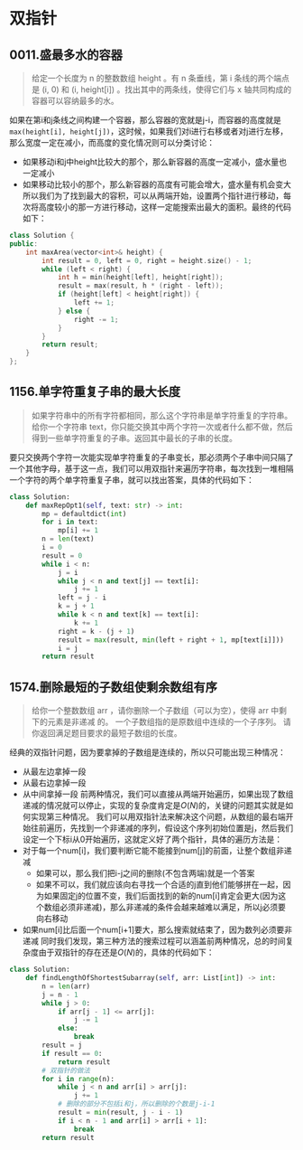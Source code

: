 # 双指针


## 0011.盛最多水的容器
> 给定一个长度为 n 的整数数组 height 。有 n 条垂线，第 i 条线的两个端点是 (i, 0) 和 (i, height[i]) 。找出其中的两条线，使得它们与 x 轴共同构成的容器可以容纳最多的水。

如果在第i和j条线之间构建一个容器，那么容器的宽就是j-i，而容器的高度就是`max(height[i], height[j])`，这时候，如果我们对i进行右移或者对j进行左移，那么宽度一定在减小，而高度的变化情况则可以分类讨论：
- 如果移动i和j中height比较大的那个，那么新容器的高度一定减小，盛水量也一定减小
- 如果移动比较小的那个，那么新容器的高度有可能会增大，盛水量有机会变大
所以我们为了找到最大的容积，可以从两端开始，设置两个指针进行移动，每次将高度较小的那一方进行移动，这样一定能搜索出最大的面积。最终的代码如下：

```cpp
class Solution {
public:
    int maxArea(vector<int>& height) {
        int result = 0, left = 0, right = height.size() - 1;
        while (left < right) {
            int h = min(height[left], height[right]);
            result = max(result, h * (right - left));
            if (height[left] < height[right]) {
                left += 1;
            } else {
                right -= 1;
            }
        }
        return result;
    }
};
```

## 1156.单字符重复子串的最大长度
> 如果字符串中的所有字符都相同，那么这个字符串是单字符重复的字符串。给你一个字符串 text，你只能交换其中两个字符一次或者什么都不做，然后得到一些单字符重复的子串。返回其中最长的子串的长度。

要只交换两个字符一次能实现单字符重复的子串变长，那必须两个子串中间只隔了一个其他字母，基于这一点，我们可以用双指针来遍历字符串，每次找到一堆相隔一个字符的两个单字符重复子串，就可以找出答案，具体的代码如下：

```python
class Solution:
    def maxRepOpt1(self, text: str) -> int:
        mp = defaultdict(int)
        for i in text:
            mp[i] += 1
        n = len(text)
        i = 0
        result = 0
        while i < n:
            j = i
            while j < n and text[j] == text[i]:
                j += 1
            left = j - i
            k = j + 1
            while k < n and text[k] == text[i]:
                k += 1
            right = k - (j + 1)
            result = max(result, min(left + right + 1, mp[text[i]]))
            i = j
        return result
```

## 1574.删除最短的子数组使剩余数组有序
> 给你一个整数数组 arr ，请你删除一个子数组（可以为空），使得 arr 中剩下的元素是非递减 的。
> 一个子数组指的是原数组中连续的一个子序列。
> 请你返回满足题目要求的最短子数组的长度。

经典的双指针问题，因为要拿掉的子数组是连续的，所以只可能出现三种情况：
- 从最左边拿掉一段
- 从最右边拿掉一段
- 从中间拿掉一段
前两种情况，我们可以直接从两端开始遍历，如果出现了数组递减的情况就可以停止，实现的复杂度肯定是$O(N)$的，关键的问题其实就是如何实现第三种情况。
我们可以用双指针法来解决这个问题，从数组的最右端开始往前遍历，先找到一个非递减的序列，假设这个序列初始位置是j，然后我们设定一个下标i从0开始遍历，这就定义好了两个指针，具体的遍历方法是：
- 对于每一个num[i]，我们要判断它能不能接到num[j]的前面，让整个数组非递减
	- 如果可以，那么我们把i-j之间的删除(不包含两端)就是一个答案
	- 如果不可以，我们就应该向右寻找一个合适的j直到他们能够拼在一起，因为如果固定j的位置不变，我们后面找到的新的num[i]肯定会更大(因为这个数组必须非递减)，那么非递减的条件会越来越难以满足，所以j必须要向右移动
- 如果num[i]比后面一个num[i+1]要大，那么搜索就结束了，因为数列必须要非递减
同时我们发现，第三种方法的搜索过程可以涵盖前两种情况，总的时间复杂度由于双指针的存在还是$O(N)$的，具体的代码如下：
```python
class Solution:
    def findLengthOfShortestSubarray(self, arr: List[int]) -> int:
        n = len(arr)
        j = n - 1
        while j > 0:
            if arr[j - 1] <= arr[j]:
                j -= 1
            else:
                break
        result = j
        if result == 0:
            return result
        # 双指针的做法
        for i in range(n):
            while j < n and arr[i] > arr[j]:
                j += 1
            # 删除的部分不包括i和j，所以删除的个数是j-i-1
            result = min(result, j - i - 1)
            if i < n - 1 and arr[i] > arr[i + 1]:
                break
        return result
```